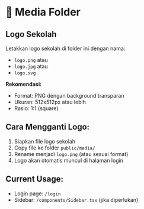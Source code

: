 # 📁 Media Folder

## Logo Sekolah

Letakkan logo sekolah di folder ini dengan nama:
- `logo.png` atau
- `logo.jpg` atau
- `logo.svg`

**Rekomendasi:**
- Format: PNG dengan background transparan
- Ukuran: 512x512px atau lebih
- Rasio: 1:1 (square)

## Cara Mengganti Logo:

1. Siapkan file logo sekolah
2. Copy file ke folder `public/media/`
3. Rename menjadi `logo.png` (atau sesuai format)
4. Logo akan otomatis muncul di halaman login

## Current Usage:

- Login page: `/login`
- Sidebar: `/components/Sidebar.tsx` (jika diperlukan)
